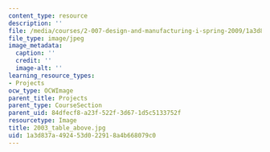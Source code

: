 ```yaml
---
content_type: resource
description: ''
file: /media/courses/2-007-design-and-manufacturing-i-spring-2009/1a3d837a492453d022918a4b668079c0_2003_table_above.jpg
file_type: image/jpeg
image_metadata:
  caption: ''
  credit: ''
  image-alt: ''
learning_resource_types:
- Projects
ocw_type: OCWImage
parent_title: Projects
parent_type: CourseSection
parent_uid: 84dfecf8-a23f-522f-3d67-1d5c5133752f
resourcetype: Image
title: 2003_table_above.jpg
uid: 1a3d837a-4924-53d0-2291-8a4b668079c0
---
```

